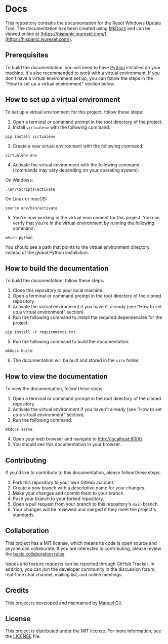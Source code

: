 # Docs

This repository contains the documentation for the Reset Windows Update Tool. The documentation has been created using [MkDocs](https://www.mkdocs.org/) and can be viewed online at [https://hispanic.wureset.com/](https://hispanic.wureset.com/).

## Prerequisites

To build the documentation, you will need to have [Python](https://www.python.org/downloads/) installed on your machine. It's also recommended to work with a virtual environment. If you don't have a virtual environment set up, you can follow the steps in the "How to set up a virtual environment" section below.

## How to set up a virtual environment

To set up a virtual environment for this project, follow these steps:

1. Open a terminal or command prompt in the root directory of the project.
2. Install `virtualenv` with the following command:

```
pip install virtualenv
```

3. Create a new virtual environment with the following command:

```
virtualenv env
```


4. Activate the virtual environment with the following command (commands may vary depending on your operating system):

On Windows:

```
.\env\Scripts\activate
```

On Linux or macOS:

```
source env/bin/activate
```

5. You're now working in the virtual environment for this project. You can verify that you're in the virtual environment by running the following command:

```
which python
```

You should see a path that points to the virtual environment directory instead of the global Python installation.

## How to build the documentation

To build the documentation, follow these steps:

1. Clone this repository to your local machine.
2. Open a terminal or command prompt in the root directory of the cloned repository.
3. Activate the virtual environment if you haven't already (see "How to set up a virtual environment" section).
4. Run the following command to install the required dependencies for the project:

```
pip install -r requirements.txt
```

5. Run the following command to build the documentation:

```
mkdocs build
```

6. The documentation will be built and stored in the `site` folder.

## How to view the documentation

To view the documentation, follow these steps:

1. Open a terminal or command prompt in the root directory of the cloned repository.
2. Activate the virtual environment if you haven't already (see "How to set up a virtual environment" section).
3. Run the following command:

```
mkdocs serve
```

4. Open your web browser and navigate to [http://localhost:8000](http://localhost:8000).
5. You should see this documentation in your browser.

## Contributing

If you'd like to contribute to this documentation, please follow these steps:

1. Fork this repository to your own GitHub account.
2. Create a new branch with a descriptive name for your changes.
3. Make your changes and commit them to your branch.
4. Push your branch to your forked repository.
5. Open a pull request from your branch to this repository's `main` branch.
6. Your changes will be reviewed and merged if they meet the project's standards.

## Collaboration

This project has a MIT license, which means its code is open source and anyone can collaborate. If you are interested in contributing, please review the [basic collaboration rules](CODE_OF_CONDUCT.md).

Issues and feature requests can be reported through GitHub Tracker. In addition, you can join the developer community in the discussion forum, real-time chat channel, mailing list, and online meetings.

## Credits

This project is developed and maintained by [Manuel Gil](https://github.com/ManuelGil).

## License

This project is distributed under the MIT license. For more information, see the [LICENSE](LICENSE.md) file.
